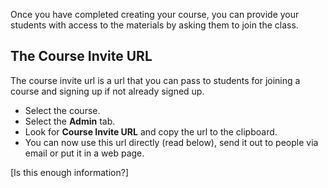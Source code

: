 Once you have completed creating your course, you can provide your students with access to the materials by asking them to join the class.

## The Course Invite URL
The course invite url is a url that you can pass to students for joining a course and signing up if not already signed up.

- Select the course.
- Select the **Admin** tab. 
- Look for **Course Invite URL** and copy the url to the clipboard.
- You can now use this url directly (read below), send it out to people via email or put it in a web page.

[Is this enough information?]